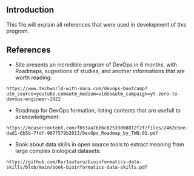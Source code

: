 ## Introduction

This file will explain all references that were used in development of this program.

## References

- Site presents an incredible program of DevOps in 6 months, with Roadmaps, sugestions of studies, and another informations that are worth reading: 

```
https://www.techworld-with-nana.com/devops-bootcamp?utm_source=youtube.com&utm_medium=video&utm_campaign=yt-zero-to-devops-engineer-2022
```

- Roadmap for DevOps formation, listing contents that are usefull to acknowledgment:

```
https://mcusercontent.com/fb53aa76bbc82533008812f2f/files/2462c6ee-dad1-6b5b-7fdf-907f579b2813/DevOps_Roadmap_by_TWN.01.pdf
```

- Book about data skills in open source tools to extract meaning from large complex biological datasets:

```
https://github.com/Kur1sutaru/bioinformatics-data-skills/blob/main/book-bioinformatics-data-skills.pdf
```
